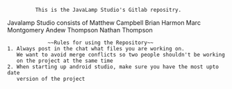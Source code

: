              This is the JavaLamp Studio's Gitlab repositry. 

Javalamp Studio consists of
Matthew Campbell
Brian Harmon
Marc Montgomery
Andew Thompson
Nathan Thompson

                 ~~Rules for using the Repository~~ 
    1. Always post in the chat what files you are working on.
       We want to avoid merge conflicts so two people shouldn't be working
       on the project at the same time
    2. When starting up android studio, make sure you have the most upto date
       version of the project